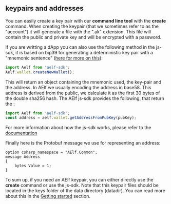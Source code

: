 ## keypairs and addresses

You can easily create a key pair with our **command line tool** with the **create** command. When creating the keypair (that we sometimes refer to as the "account") it will generate a file with the ".ak" extension. This file will contain the public and private key and will be encrypted with a password.

If you are writting a dApp you can also use the following method in the js-sdk, it is based on bip39 for generating a deterministic key pair with a "mnemonic sentence" ([here for more on this](https://github.com/bitcoin/bips/blob/master/bip-0039.mediawiki)):

```js
import Aelf from 'aelf-sdk';
Aelf.wallet.createNewWallet();
```

This will return an object containing the mnemonic used, the key-pair and the address. In AElf we usually encoding the address in base58. This address is derived from the public, we calculate it as the first 30 bytes of the double sha256 hash. The AElf js-sdk provides the following, that return the :

```js
import Aelf from 'aelf-sdk';
const address = aelf.wallet.getAddressFromPubKey(pubKey);
```

For more information about how the js-sdk works, please refer to the [documentation](https://github.com/AElfProject/aelf-sdk.js/blob/doc-2.0/docs/Wallet.md)

Finally here is the Protobuf message we use for representing an address:

```Proto
option csharp_namespace = "AElf.Common";
message Address
{
    bytes Value = 1;
}
```

To sum up, if you need an AElf keypair, you can either directly use the **create** command or use the js-sdk. Note that this keypair files should be located in the keys folder of the data directory (datadir). You can read more about this in the [Getting started](../Introduction/quickstart.md) section.